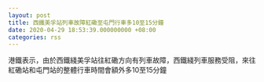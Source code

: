```yaml
---
layout: post
title: 西鐵美孚站列車故障紅磡至屯門行車多10至15分鐘　
date: 2020-04-29 18:53:39.000000000 +08:00
categories: rss
---
```


港鐵表示，由於西鐵綫美孚站往紅磡方向有列車故障，西鐵綫列車服務受阻，來往紅磡站和屯門站的整體行車時間會額外多10至15分鐘
